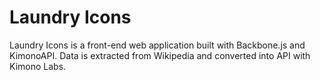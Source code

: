 # Laundry Icons

Laundry Icons is a front-end web application built with Backbone.js and KimonoAPI. Data is extracted from Wikipedia and converted into API with Kimono Labs.
